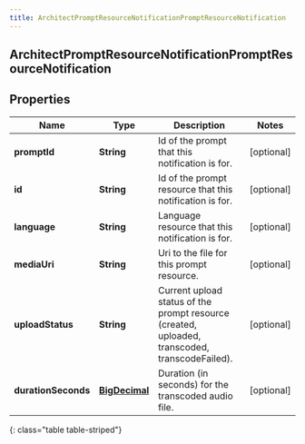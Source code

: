 ```yaml
---
title: ArchitectPromptResourceNotificationPromptResourceNotification
---
```

## ArchitectPromptResourceNotificationPromptResourceNotification


## Properties

| Name | Type | Description | Notes |
| ------------ | ------------- | ------------- | ------------- |
| **promptId** | <!----><!---->**String**<!----> | Id of the prompt that this notification is for. |  [optional] |
| **id** | <!----><!---->**String**<!----> | Id of the prompt resource that this notification is for. |  [optional] |
| **language** | <!----><!---->**String**<!----> | Language resource that this notification is for. |  [optional] |
| **mediaUri** | <!----><!---->**String**<!----> | Uri to the file for this prompt resource. |  [optional] |
| **uploadStatus** | <!----><!---->**String**<!----> | Current upload status of the prompt resource (created, uploaded, transcoded, transcodeFailed). |  [optional] |
| **durationSeconds** | <!----><!---->[**BigDecimal**](BigDecimal.html)<!----> | Duration (in seconds) for the transcoded audio file. |  [optional] |
{: class="table table-striped"}



